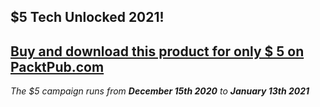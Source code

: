 ## $5 Tech Unlocked 2021!
[Buy and download this product for only $ 5 on PacktPub.com](https://www.packtpub.com/)
-----
*The $5 campaign     runs from __December 15th 2020__ to __January 13th 2021__*

